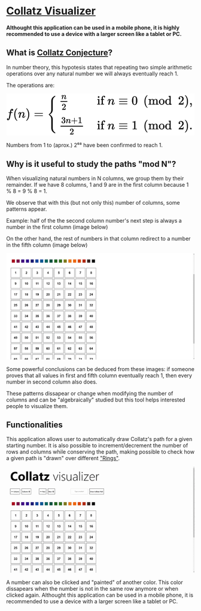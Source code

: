 # [Collatz Visualizer](https://widroz.github.io/Collatz-Visualizer/)

**Althought this application can be used in a mobile phone, it is highly recommended to use a device with a larger screen like a tablet or PC.**

## What is [Collatz Conjecture](https://en.wikipedia.org/wiki/Collatz_conjecture)?

In number theory, this hypotesis states that repeating two simple arithmetic operations over any natural number we will always eventually reach 1.

The operations are:

![Collatz function](https://github.com/widroz/Collatz-Visualizer/blob/main/images/collatz%20function.png)

Numbers from 1 to (aprox.) 2⁶⁸ have been confirmed to reach 1.



## Why is it useful to study the paths "mod N"?

When visualizing natural numbers in N columns, we group them by their remainder. If we have 8 columns, 1 and 9 are in the first column because 1 % 8 = 9 % 8 = 1.

We observe that with this (but not only this) number of columns, some patterns appear.

Example: half of the the second column number's next step is always a number in the first column (image below)

On the other hand, the rest of numbers in that column redirect to a number in the fifth column (image below)

![Second column](https://github.com/widroz/Collatz-Visualizer/blob/main/images/2022-05-25%2017-02-07.gif)

Some powerful conclusions can be deduced from these images: if someone proves that all values in first and fifth column eventually reach 1, then every number in second column also does.

These patterns dissapear or change when modifying the number of columns and can be "algebraically" studied but this tool helps interested people to visualize them.

## Functionalities

This application allows user to automatically draw Collatz's path for a given starting number. It is also possible to increment/decrement the number of rows and columns while conserving the path, making possible to check how a given path is "drawn" over different ["Rings"](https://en.wikipedia.org/wiki/Ring_(mathematics)).

![Paths](https://github.com/widroz/Collatz-Visualizer/blob/main/images/2022-05-25%2017-10-26%20(1).gif)

A number can also be clicked and "painted" of another color. This color dissapears when the number is not in the same row anymore or when clicked again.
Althought this application can be used in a mobile phone, it is recommended to use a device with a larger screen like a tablet or PC.



